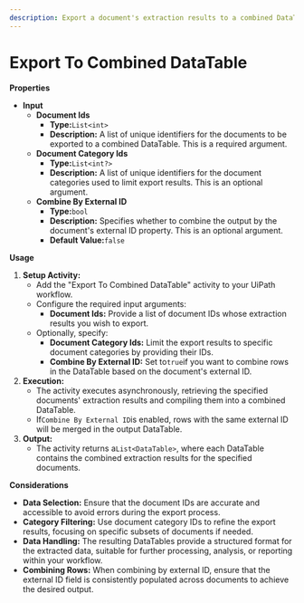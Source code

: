 ```yaml
---
description: Export a document's extraction results to a combined DataTable.
---
```


# Export To Combined DataTable

**Properties**

* **Input**
  * **Document Ids**
    * **Type:**`List<int>`
    * **Description:** A list of unique identifiers for the documents to be exported to a combined DataTable. This is a required argument.
  * **Document Category Ids**
    * **Type:**`List<int?>`
    * **Description:** A list of unique identifiers for the document categories used to limit export results. This is an optional argument.
  * **Combine By External ID**
    * **Type:**`bool`
    * **Description:** Specifies whether to combine the output by the document's external ID property. This is an optional argument.
    * **Default Value:**`false`

**Usage**

1. **Setup Activity:**
   * Add the "Export To Combined DataTable" activity to your UiPath workflow.
   * Configure the required input arguments:
     * **Document Ids:** Provide a list of document IDs whose extraction results you wish to export.
   * Optionally, specify:
     * **Document Category Ids:** Limit the export results to specific document categories by providing their IDs.
     * **Combine By External ID:** Set to`true`if you want to combine rows in the DataTable based on the document's external ID.
2. **Execution:**
   * The activity executes asynchronously, retrieving the specified documents' extraction results and compiling them into a combined DataTable.
   * If`Combine By External ID`is enabled, rows with the same external ID will be merged in the output DataTable.
3. **Output:**
   * The activity returns a`List<DataTable>`, where each DataTable contains the combined extraction results for the specified documents.

**Considerations**

* **Data Selection:** Ensure that the document IDs are accurate and accessible to avoid errors during the export process.
* **Category Filtering:** Use document category IDs to refine the export results, focusing on specific subsets of documents if needed.
* **Data Handling:** The resulting DataTables provide a structured format for the extracted data, suitable for further processing, analysis, or reporting within your workflow.
* **Combining Rows:** When combining by external ID, ensure that the external ID field is consistently populated across documents to achieve the desired output.

